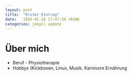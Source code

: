 ```yaml
---
layout: post
title:  "Erster Eintrag"
date:   2025-01-28 17:47:50 +0100
categories: jekyll update
---
```

# Über mich

- Beruf - Physiotherapie
- Hobbys (Kickboxen, Linux, Musik, Karnivore Ernährung
